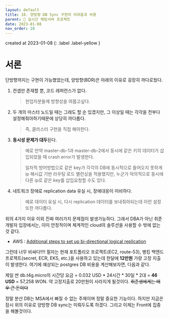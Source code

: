 ```yaml
---
layout: default
title: 10. 양방향 DB Sync 구현의 어려움과 비용
parent: 📌 실시간 채팅서버 프로젝트
date: 2023-01-08
nav_order: 10
---
```


created at 2023-01-08
{: .label .label-yellow }

# 서론
단방향까지는 구현이 가능했었는데, 양방향(BDR)은 아래의 이유로 굉장히 까다로웠다.

1. 컨셉만 존재할 뿐, 코드 레퍼런스가 없다.
    > 현업자분들께 방향성을 여쭙고싶다.
2. 두 개의 마스터 노드일 때는 그래도 할 순 있겠지만, 그 이상일 때는 각각을 전부다 설정해줘야하기때문에 상당히 까다롭다.
    > 즉, 클러스터 구현을 직접 해야한다.
3. **동시성 문제가 대두**된다.
    > 예로 만약 master-db-1과 master-db-2에서 동시에 같은 키의 데이터가 삽입되었을 때 crash error가 발생한다.
   >
   > 일차적 방어방법으로 같은 key가 각각의 DB에 동시적으로 들어오지 못하게 ip 해시값 기반 라우팅 로드 밸런싱을 적용했지만, 누군가 악의적으로 동시에 다른 ip로 같은 key를 삽입요청할 수도 있다.
4. 네트워크 장애로 replication data 유실 시, 장애대응이 미비하다.
    > 예로 데이터 유실 시, 다시 replication 데이터를 보내줘야되는데 이런 설정또한 까다롭다.

위의 4가지 이유 이외 진짜 여러가지 문제점이 발생가능하다. 그래서 DBA가 아닌 취준 개발자 입장에서는, 이미 안정적이며 체계적인 cloud의 솔루션을 사용할 수 밖에 없는것 같다.

* AWS : [Additional steps to set up bi-directional logical replication](https://aws.amazon.com/ko/blogs/database/postgresql-bi-directional-replication-using-pglogical/)

그런데 너무 비싸다!!!! 필자는 현재 포트폴리오 프로젝트(EC2, route-53), 뱅킹 백엔드 프로젝트(secret, ECR, EKS, etc.)을 사용하고 있는데 한달에 **12만원** 가량 고정 지출이 발생한다. 여기에 예상되는 postgres DB 비용을 계산해보자면, 다음과 같다.

제일 싼 db.t4g.micro의 시간당 요금 =	0.032 USD * 24시간 * 30일 * 2대 = **46 USD** = 57,258 WON. 약 고정지출로 20만원이 사라지게 될것이다. ~~취준생에게는 매우 큰 돈이다~~

정말 분산 DB는 MSA에서 빠질 수 없는 주제이며 정말 중요한 기능이다. 하지만 지금은 잠시 위의 이유로 양방향 DB sync는 미뤄두도록 하겠다. 그리고 이제는 Front에 집중을 해볼것이다.
